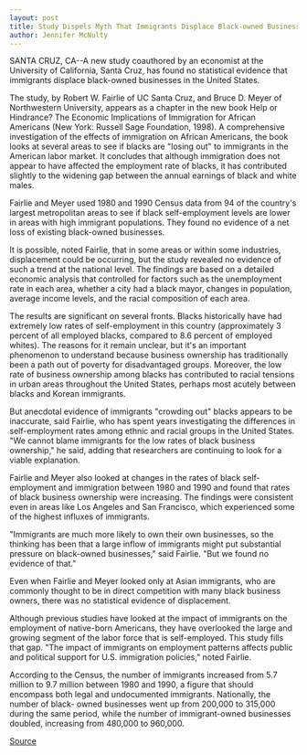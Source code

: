 ```yaml
---
layout: post
title: Study Dispels Myth That Immigrants Displace Black-owned Businesses
author: Jennifer McNulty
---
```


SANTA CRUZ, CA--A new study coauthored by an economist at the University of California, Santa Cruz, has found no statistical evidence that immigrants displace black-owned businesses in the United States.

The study, by Robert W. Fairlie of UC Santa Cruz, and Bruce D. Meyer of Northwestern University, appears as a chapter in the new book Help or Hindrance? The Economic Implications of Immigration for African Americans (New York: Russell Sage Foundation, 1998). A comprehensive investigation of the effects of immigration on African Americans, the book looks at several areas to see if blacks are "losing out" to immigrants in the American labor market. It concludes that although immigration does not appear to have affected the employment rate of blacks, it has contributed slightly to the widening gap between the annual earnings of black and white males.

Fairlie and Meyer used 1980 and 1990 Census data from 94 of the country's largest metropolitan areas to see if black self-employment levels are lower in areas with high immigrant populations. They found no evidence of a net loss of existing black-owned businesses.

It is possible, noted Fairlie, that in some areas or within some industries, displacement could be occurring, but the study revealed no evidence of such a trend at the national level. The findings are based on a detailed economic analysis that controlled for factors such as the unemployment rate in each area, whether a city had a black mayor, changes in population, average income levels, and the racial composition of each area.

The results are significant on several fronts. Blacks historically have had extremely low rates of self-employment in this country (approximately 3 percent of all employed blacks, compared to 8.6 percent of employed whites). The reasons for it remain unclear, but it's an important phenomenon to understand because business ownership has traditionally been a path out of poverty for disadvantaged groups. Moreover, the low rate of business ownership among blacks has contributed to racial tensions in urban areas throughout the United States, perhaps most acutely between blacks and Korean immigrants.

But anecdotal evidence of immigrants "crowding out" blacks appears to be inaccurate, said Fairlie, who has spent years investigating the differences in self-employment rates among ethnic and racial groups in the United States. "We cannot blame immigrants for the low rates of black business ownership," he said, adding that researchers are continuing to look for a viable explanation.

Fairlie and Meyer also looked at changes in the rates of black self- employment and immigration between 1980 and 1990 and found that rates of black business ownership were increasing. The findings were consistent even in areas like Los Angeles and San Francisco, which experienced some of the highest influxes of immigrants.

"Immigrants are much more likely to own their own businesses, so the thinking has been that a large inflow of immigrants might put substantial pressure on black-owned businesses," said Fairlie. "But we found no evidence of that."

Even when Fairlie and Meyer looked only at Asian immigrants, who are commonly thought to be in direct competition with many black business owners, there was no statistical evidence of displacement.

Although previous studies have looked at the impact of immigrants on the employment of native-born Americans, they have overlooked the large and growing segment of the labor force that is self-employed. This study fills that gap. "The impact of immigrants on employment patterns affects public and political support for U.S. immigration policies," noted Fairlie.

According to the Census, the number of immigrants increased from 5.7 million to 9.7 million between 1980 and 1990, a figure that should encompass both legal and undocumented immigrants. Nationally, the number of black- owned businesses went up from 200,000 to 315,000 during the same period, while the number of immigrant-owned businesses doubled, increasing from 480,000 to 960,000.

[Source](http://www1.ucsc.edu/news_events/press_releases/archive/98-99/07-98/072298-Study_dispels_myth_.html "Permalink to 072298-Study_dispels_myth_")